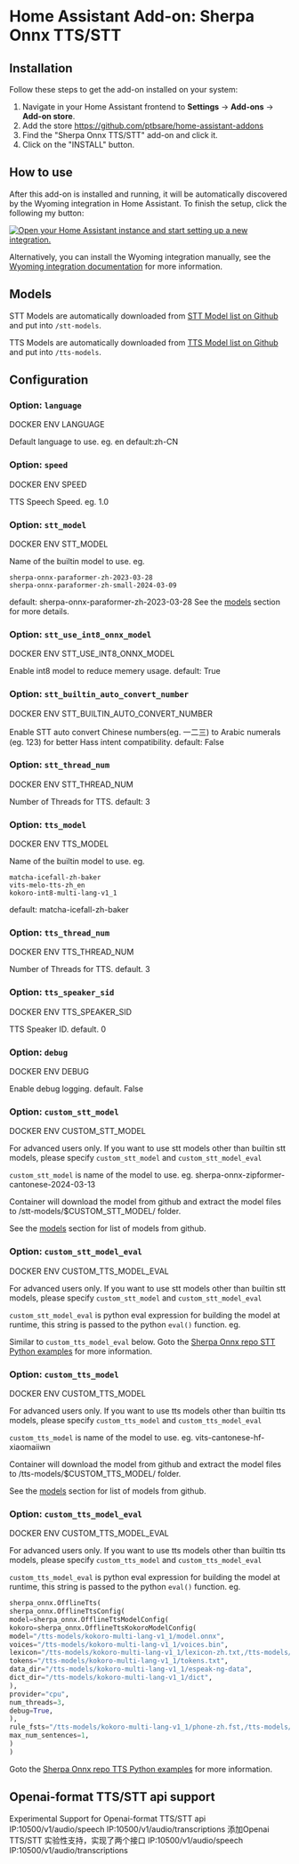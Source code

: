 # Home Assistant Add-on: Sherpa Onnx TTS/STT

## Installation

Follow these steps to get the add-on installed on your system:

1. Navigate in your Home Assistant frontend to **Settings** -> **Add-ons** -> **Add-on store**.
2. Add the store https://github.com/ptbsare/home-assistant-addons
2. Find the "Sherpa Onnx TTS/STT" add-on and click it.
3. Click on the "INSTALL" button.

## How to use

After this add-on is installed and running, it will be automatically discovered
by the Wyoming integration in Home Assistant. To finish the setup,
click the following my button:

[![Open your Home Assistant instance and start setting up a new integration.](https://my.home-assistant.io/badges/config_flow_start.svg)](https://my.home-assistant.io/redirect/config_flow_start/?domain=wyoming)

Alternatively, you can install the Wyoming integration manually, see the
[Wyoming integration documentation](https://www.home-assistant.io/integrations/wyoming/)
for more information.

## Models

STT Models are automatically downloaded from [STT Model list on Github](https://github.com/k2-fsa/sherpa-onnx/releases/tag/asr-models) and put into `/stt-models`.

TTS Models are automatically downloaded from [TTS Model list on Github](https://github.com/k2-fsa/sherpa-onnx/releases/tag/tts-models) and put into `/tts-models`.

## Configuration

### Option: `language`

DOCKER ENV LANGUAGE

Default language to use. eg. en default:zh-CN

### Option: `speed`

DOCKER ENV SPEED

TTS Speech Speed. eg. 1.0

### Option: `stt_model`

DOCKER ENV STT_MODEL

Name of the builtin model to use. eg. 
```
sherpa-onnx-paraformer-zh-2023-03-28
sherpa-onnx-paraformer-zh-small-2024-03-09
```
default: sherpa-onnx-paraformer-zh-2023-03-28
See the [models](#models) section for more details.

### Option: `stt_use_int8_onnx_model`

DOCKER ENV STT_USE_INT8_ONNX_MODEL

Enable int8 model to reduce memery usage. default: True

### Option: `stt_builtin_auto_convert_number`

DOCKER ENV STT_BUILTIN_AUTO_CONVERT_NUMBER

Enable STT auto convert Chinese numbers(eg. 一二三) to Arabic numerals (eg. 123) for better Hass intent compatibility. default: False

### Option: `stt_thread_num`

DOCKER ENV STT_THREAD_NUM

Number of Threads for TTS. default: 3
    
### Option: `tts_model`

DOCKER ENV TTS_MODEL

Name of the builtin model to use. eg.
```
matcha-icefall-zh-baker
vits-melo-tts-zh_en
kokoro-int8-multi-lang-v1_1
```
default: matcha-icefall-zh-baker
### Option: `tts_thread_num`

DOCKER ENV TTS_THREAD_NUM

Number of Threads for TTS. default. 3

### Option: `tts_speaker_sid`

DOCKER ENV TTS_SPEAKER_SID

TTS Speaker ID. default. 0

### Option: `debug`

DOCKER ENV DEBUG

Enable debug logging. default. False

### Option: `custom_stt_model`

DOCKER ENV CUSTOM_STT_MODEL

For advanced users only. If you want to use stt models other than builtin stt models, please specify `custom_stt_model` and `custom_stt_model_eval`

`custom_stt_model` is name of the model to use. eg. sherpa-onnx-zipformer-cantonese-2024-03-13

Container will download the model from github and extract the model files to /stt-models/$CUSTOM_STT_MODEL/ folder.

See the [models](#models) section for list of models from github.

### Option: `custom_stt_model_eval`

DOCKER ENV CUSTOM_TTS_MODEL_EVAL

For advanced users only. If you want to use stt models other than builtin stt models, please specify `custom_stt_model` and `custom_stt_model_eval`

`custom_stt_model_eval` is python eval expression for building the model at runtime, this string is passed to the python `eval()` function. eg.

Similar to `custom_tts_model_eval` below.
Goto the [Sherpa Onnx repo STT Python examples](https://github.com/k2-fsa/sherpa-onnx/blob/master/python-api-examples/offline-decode-files.py) for more information.

### Option: `custom_tts_model`

DOCKER ENV CUSTOM_TTS_MODEL

For advanced users only. If you want to use tts models other than builtin tts models, please specify `custom_tts_model` and `custom_tts_model_eval`

`custom_tts_model` is name of the model to use. eg. vits-cantonese-hf-xiaomaiiwn

Container will download the model from github and extract the model files to /tts-models/$CUSTOM_TTS_MODEL/ folder.

See the [models](#models) section for list of models from github.

### Option: `custom_tts_model_eval`

DOCKER ENV CUSTOM_TTS_MODEL_EVAL

For advanced users only. If you want to use tts models other than builtin tts models, please specify `custom_tts_model` and `custom_tts_model_eval`

`custom_tts_model_eval` is python eval expression for building the model at runtime, this string is passed to the python `eval()` function. eg. 
```python
sherpa_onnx.OfflineTts(
sherpa_onnx.OfflineTtsConfig(
model=sherpa_onnx.OfflineTtsModelConfig(
kokoro=sherpa_onnx.OfflineTtsKokoroModelConfig(
model="/tts-models/kokoro-multi-lang-v1_1/model.onnx",
voices="/tts-models/kokoro-multi-lang-v1_1/voices.bin",
lexicon="/tts-models/kokoro-multi-lang-v1_1/lexicon-zh.txt,/tts-models/kokoro-multi-lang-v1_1/lexicon-us-en.txt",
tokens="/tts-models/kokoro-multi-lang-v1_1/tokens.txt",
data_dir="/tts-models/kokoro-multi-lang-v1_1/espeak-ng-data",
dict_dir="/tts-models/kokoro-multi-lang-v1_1/dict",
),
provider="cpu",
num_threads=3,
debug=True,
),
rule_fsts="/tts-models/kokoro-multi-lang-v1_1/phone-zh.fst,/tts-models/kokoro-multi-lang-v1_1/date-zh.fst,/tts-models/kokoro-multi-lang-v1_1/number-zh.fst",                 
max_num_sentences=1,
)
)
```
Goto the [Sherpa Onnx repo TTS Python examples](https://github.com/k2-fsa/sherpa-onnx/blob/master/python-api-examples/offline-tts.py) for more information.

## Openai-format TTS/STT api support
Experimental Support for Openai-format TTS/STT api  IP:10500/v1/audio/speech IP:10500/v1/audio/transcriptions
添加Openai TTS/STT 实验性支持，实现了两个接口  IP:10500/v1/audio/speech IP:10500/v1/audio/transcriptions